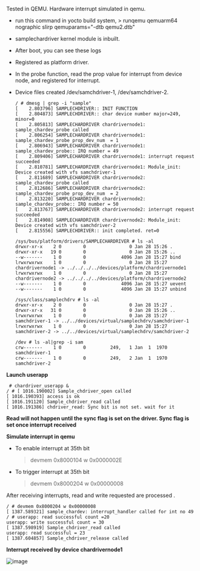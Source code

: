 Tested in QEMU. Hardware interrupt simulated in qemu.

+ run this command in yocto build system, > runqemu qemuarm64 nographic slirp qemuparams="-dtb qemu2.dtb"
+ samplechardriver kernel module is inbuilt.

+ After boot, you can see these logs
+ Registered as platform driver.
+ In the probe function, read the prop value for interrupt from device node, and registered for interrupt.
+ Device files created /dev/samchdriver-1, /dev/samchdriver-2.
  ```
  / # dmesg | grep -i "sample"
  [    2.803796] SAMPLECHDRIVER:: INIT FUNCTION
  [    2.804873] SAMPLECHDRIVER:: char device number major=249, minor=0
  [    2.805813] SAMPLECHARDRIVER chardrivernode1: sample_chardev_probe called 
  [    2.806254] SAMPLECHARDRIVER chardrivernode1: sample_chardev_probe prop_dev_num  = 1
  [    2.806943] SAMPLECHARDRIVER chardrivernode1: sample_chardev_probe:: IRQ number = 49 
  [    2.809406] SAMPLECHARDRIVER chardrivernode1: interrupt request succeeded 
  [    2.810781] SAMPLECHARDRIVER chardrivernode1: Module_init: Device created with vfs samchdriver-1 
  [    2.811689] SAMPLECHARDRIVER chardrivernode2: sample_chardev_probe called 
  [    2.812686] SAMPLECHARDRIVER chardrivernode2: sample_chardev_probe prop_dev_num  = 2
  [    2.813220] SAMPLECHARDRIVER chardrivernode2: sample_chardev_probe:: IRQ number = 50 
  [    2.813767] SAMPLECHARDRIVER chardrivernode2: interrupt request succeeded 
  [    2.814908] SAMPLECHARDRIVER chardrivernode2: Module_init: Device created with vfs samchdriver-2 
  [    2.815556] SAMPLECHDRIVER:: init completed. ret=0 
  ```
  ```
  /sys/bus/platform/drivers/SAMPLECHARDRIVER # ls -al
  drwxr-xr-x    2 0        0                0 Jan 28 15:26 .
  drwxr-xr-x   19 0        0                0 Jan 28 15:26 ..
  --w-------    1 0        0             4096 Jan 28 15:27 bind
  lrwxrwxrwx    1 0        0                0 Jan 28 15:27 chardrivernode1 -> ../../../../devices/platform/chardrivernode1
  lrwxrwxrwx    1 0        0                0 Jan 28 15:27 chardrivernode2 -> ../../../../devices/platform/chardrivernode2
  --w-------    1 0        0             4096 Jan 28 15:27 uevent
  --w-------    1 0        0             4096 Jan 28 15:27 unbind
  ```

  ```
  /sys/class/samplechdrv # ls -al
  drwxr-xr-x    2 0        0                0 Jan 28 15:27 .
  drwxr-xr-x   31 0        0                0 Jan 28 15:26 ..
  lrwxrwxrwx    1 0        0                0 Jan 28 15:27 samchdriver-1 -> ../../devices/virtual/samplechdrv/samchdriver-1
  lrwxrwxrwx    1 0        0                0 Jan 28 15:27 samchdriver-2 -> ../../devices/virtual/samplechdrv/samchdriver-2
  ```
  ```
  /dev # ls -al|grep -i sam
  crw-------    1 0        0         249,   1 Jan  1  1970 samchdriver-1
  crw-------    1 0        0         249,   2 Jan  1  1970 samchdriver-2
  ```
**Launch userapp**
```
 # chardriver_userapp &
/ # [ 1016.190002] Sample_chdriver_open called 
[ 1016.190393] access is ok
[ 1016.191120] Sample_chdriver_read called 
[ 1016.191386] chdriver_read: Sync bit is not set. wait for it 
```
**Read will not happen until the sync flag is set on the driver. Sync flag is set once interrupt received**

**Simulate interrupt in qemu**
+ To enable interrupt at 35th bit
  > devmem 0x8000104 w 0x0000002E
+ To trigger interrupt at 35th bit
  > devmem 0x8000204 w 0x00000008

After receiving interrupts, read and write requested are processed . 
```
/ # devmem 0x8000204 w 0x00000008
[ 1387.589321] sample_chardev: interrupt_handler called for int no 49
/ # userapp: read successful count =20 
userapp: write successful count = 30
[ 1387.598919] Sample_chdriver_read called 
userapp: read successful = 23
[ 1387.604857] Sample_chdriver_release called 
```

**Interrupt received by device chardrivernode1**

![image](https://github.com/krishnaKSA/Linux-Kernel/assets/60934956/7b7bf91c-24f3-45d0-87ea-a08216b030c1)































  

